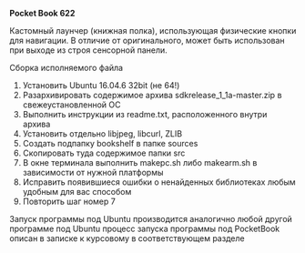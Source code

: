 **Pocket Book 622**

Кастомный лаунчер (книжная полка), использующая физические кнопки для навигации.
В отличие от оригинального, может быть использован при выходе из строя сенсорной панели.

Сборка исполняемого файла
1) Установить Ubuntu 16.04.6 32bit (не 64!)
2) Разархивировать содержимое архива sdkrelease_1_1a-master.zip в свежеустановленной ОС
3) Выполнить инструкции из readme.txt, расположенного внутри архива
4) Установить отдельно libjpeg, libcurl, ZLIB
5) Создать подпапку bookshelf в папке sources
6) Скопировать туда содержимое папки src
7) В окне терминала выполнить makepc.sh либо makearm.sh в зависимости от нужной платформы
8) Исправить появившиеся ошибки о ненайденных библиотеках любым удобным для вас способом
9) Повторить шаг номер 7

Запуск программы под Ubuntu производится аналогично любой другой программе под  Ubuntu
процесс запуска программы под PocketBook описан в записке к курсовому в соответствующем разделе

